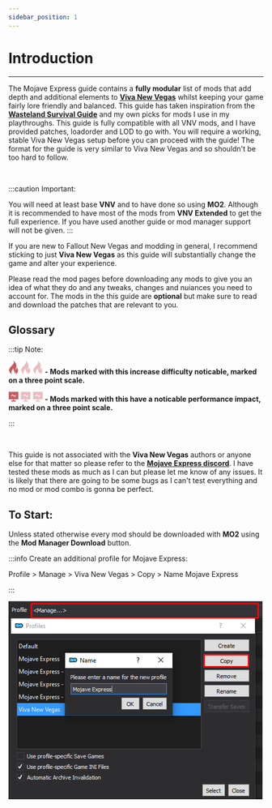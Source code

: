 ```yaml
---
sidebar_position: 1
---
```


# Introduction

---

The Mojave Express guide contains a **fully modular** list of mods that add depth and additional elements to **[Viva New Vegas](https://vivanewvegas.moddinglinked.com/)** whilst keeping your game fairly lore friendly and balanced.
This guide has taken inspiration from the **[Wasteland Survival Guide](https://wastelandsurvivalguide.com/)** and my own picks for mods I use in my playthroughs. This guide is fully compatible with all VNV mods, and I have provided patches, loadorder and LOD to go with. You will require a working, stable Viva New Vegas setup before you can proceed with the guide! The format for the guide is very similar to Viva New Vegas and so shouldn't be too hard to follow.

<br />

:::caution Important:

You will need at least base **VNV** and to have done so using **MO2**. Although it is recommended to have most of the mods from **VNV Extended** to get the full experience. If you have used another guide or mod manager support will not be given. 
:::

If you are new to Fallout New Vegas and modding in general, I recommend sticking to just **Viva New Vegas** as this guide will substantially change the game and alter your experience.

Please read the mod pages before downloading any mods to give you an idea of what they do and any tweaks, changes and nuiances you need to account for. The mods in the this guide are **optional** but make sure to read and download the patches that are relevant to you. 

## Glossary

:::tip Note:

![Difficulty](../static/img/Difficulty.png) ![Difficulty Faded](../static/img/DifficultyFaded.png) ![Difficulty Faded](../static/img/DifficultyFaded.png)         **- Mods marked with this increase difficulty noticable, marked on a three point scale.**

![Performance](../static/img/Performance.png) ![Performance Faded](../static/img/PerformanceFaded.png) ![Performance Faded](../static/img/PerformanceFaded.png)      **- Mods marked with this have a noticable performance impact, marked on a three point scale.**

:::

<br />

This guide is not associated with the **Viva New Vegas** authors or anyone else for that matter so please refer to the **[Mojave Express discord](https://discord.gg/6brK3Pb8gR)**. I have tested these mods as much as I can but please let me know of any issues. It is likely that there are going to be some bugs as I can't test everything and no mod or mod combo is gonna be perfect.

## To Start:

Unless stated otherwise every mod should be downloaded with **MO2** using the **Mod Manager Download** button.

:::info Create an additional profile for Mojave Express:

Profile > Manage > Viva New Vegas > Copy > Name Mojave Express

:::


![MO2 Profile Select](../static/img/mo2profileselect.webp)

